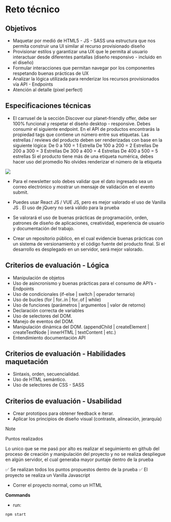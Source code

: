 # Reto técnico

## Objetivos

- Maquetar por medió de HTML5 - JS - SASS una estructura que nos permita construir una UI similar al recurso provisionado diseño
- Provisionar estilos y garantizar una UX que le permita al usuario interactuar desde diferentes pantallas (diseño responsivo - incluido en el diseño)
- Formular interacciones que permitan navegar por los componentes respetando buenas prácticas de UX
- Analizar la lógica utilizada para renderizar los recursos provisionados vía API - Endpoints
- Atención al detalle (pixel perfect)


## Especificaciones técnicas 

- El carrusel de la sección Discover our ﻿planet-friendly offer, debe ser 100% funcional y respetar el diseño desktop - responsive. Debes consumir el siguiente endpoint. En el API de productos encontrarás la propiedad tags que contiene un número entre sus etiquetas. Las estrellas / reviews del producto deben ser renderizadas con base en la siguiente lógica:
De 0 a 100 = 1 Estrella
De 100 a 200 = 2 Estrellas
De 200 a 300 = 3 Estrellas
De 300 a 400 = 4 Estrellas
De 400 a 500 = 5 estrellas
Si el producto tiene más de una etiqueta numérica, debes hacer uso del promedio
No olvides renderizar el número de la etiqueta

![](https://gradistore-spi.herokuapp.com/products/all)

- Para el newsletter solo debes validar que el dato ingresado sea un correo electrónico y mostrar un mensaje de validación en el evento submit.

- Puedes usar React JS / VUE JS, pero es mejor valorado el uso de Vanilla JS . El uso de jQuery no será válido para la prueba

- Se valorará el uso de buenas prácticas de programación, orden, patrones de diseño de aplicaciones, creatividad, experiencia de usuario y documentación del trabajo.

- Crear un repositorio público, en el cual evidencie buenas prácticas con un sistema de versionamiento y el código fuente del producto final. Si el desarrollo es desplegado en un servidor, será mejor valorado.



## Criterios de evaluación - Lógica

- Manipulación de objetos
- Uso de asincronismo y buenas prácticas para el consumo de API’s - Endpoints
- Uso de condicionales (if-else | switch | operador ternario)
- Uso de bucles (for | for..in | for..of | while)
- Uso de funciones (parámetros | argumentos | valor de retorno)
- Declaración correcta de variables 
- Uso de selectores del DOM.
- Manejo de eventos del DOM.
- Manipulación dinámica del DOM. (appendChild | createElement | createTextNode | innerHTML | textContent | etc.)
- Entendimiento documentación API


## Criterios de evaluación - Habilidades maquetación

- Sintaxis, orden, secuencialidad.
- Uso de HTML semántico.
- Uso de selectores de CSS - SASS


## Criterios de evaluación - Usabilidad

- Crear prototipos para obtener feedback e iterar.
- Aplicar los principios de diseño visual (contraste, alineación, jerarquía)


> [!NOTE]
> Puntos realizados

Lo unico que se me pasó por alto es realizar el seguimiento en github del proceso de creación y manipulación del proyecto y no se realiza despliegue en algún servidor, el cual generaba mayor puntaje dentro de la prueba


✅ Se realizan todos los puntos propuestos dentro de la prueba
✅ El proyecto se realiza un Vanilla Javascript



- Correr el proyecto normal, como un HTML



**Commands**
- run: 
```bash
npm start
```
